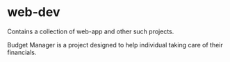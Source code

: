 # web-dev
Contains a collection of web-app and other such projects.


Budget Manager is a project designed to help individual taking care of their financials.
